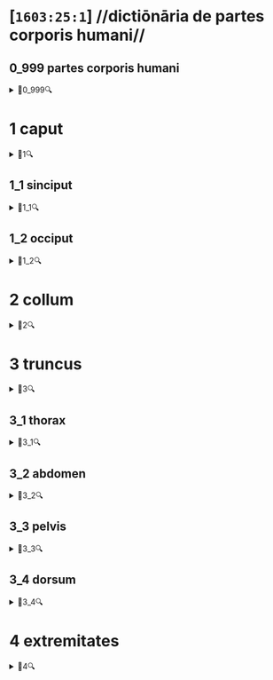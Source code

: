 # [`1603:25:1`] //dictiōnāria de partes corporis humani//


<!--{'#item+conceptum+numerordinatio': '1603:1:1:25:1', '#item+conceptum+codicem': '25_1', '#status+conceptum': '50', '#status+conceptum+codicem': '50', '#item+rem+i_qcc+is_zxxx+ix_n1603': '1603:25:1', '#item+rem+i_qcc+is_zxxx+ix_regex': '', '#item+rem+i_qcc+is_zxxx+ix_wikiq': '', '#item+rem+i_mul+is_zyyy': '//dictiōnāria de partes corporis humani//', '#item+rem+i_mul+is_zyyy+ix_trivium': '', '#item+rem+i_mul+is_zyyy+ix_trivium+ix_iri': '', '#item+rem+i_lat+is_latn': '/dictiōnāria de partes corporis humani/', '#item+rem+i_arb+is_arab': '', '#item+rem+i_rus+is_cyrl': '', '#item+rem+i_ben+is_beng': ''}-->
## 0_999 partes corporis humani

<details><summary>🔎0_999🔍</summary><dl><dt>#item+conceptum+numerordinatio</dt><dd>1603:25:1:0:999</dd><dt>#item+conceptum+codicem</dt><dd>0_999</dd><dt>#item+rem+i_lat+is_latn</dt><dd>partes corporis humani</dd></dl></details>


# 1 caput

<details><summary>🔎1🔍</summary><dl><dt>#item+conceptum+numerordinatio</dt><dd>1603:25:1:1</dd><dt>#item+conceptum+codicem</dt><dd>1</dd><dt>#status+conceptum</dt><dd>60</dd><dt>#status+conceptum+codicem</dt><dd>60</dd><dt>#item+rem+i_lat+is_latn</dt><dd>caput</dd><dt>#item+rem+i_qcc+is_zxxx+ix_wikiq</dt><dd>Q3409626</dd><dt>#item+rem+i_qcc+is_zxxx+ix_ta98</dt><dd>A01.1.00.001</dd><dt>#item+rem+i_eng+is_latn</dt><dd>Head</dd></dl></details>


## 1_1 sinciput

<details><summary>🔎1_1🔍</summary><dl><dt>#item+conceptum+numerordinatio</dt><dd>1603:25:1:1:1</dd><dt>#item+conceptum+codicem</dt><dd>1_1</dd><dt>#status+conceptum</dt><dd>60</dd><dt>#status+conceptum+codicem</dt><dd>19</dd><dt>#item+rem+i_lat+is_latn</dt><dd>sinciput</dd><dt>#item+rem+i_qcc+is_zxxx+ix_wikiq</dt><dd>Q41055</dd><dt>#item+rem+i_qcc+is_zxxx+ix_ta98</dt><dd>A01.1.00.002</dd></dl></details>


## 1_2 occiput

<details><summary>🔎1_2🔍</summary><dl><dt>#item+conceptum+numerordinatio</dt><dd>1603:25:1:1:2</dd><dt>#item+conceptum+codicem</dt><dd>1_2</dd><dt>#status+conceptum</dt><dd>60</dd><dt>#status+conceptum+codicem</dt><dd>19</dd><dt>#item+rem+i_lat+is_latn</dt><dd>occiput</dd><dt>#item+rem+i_qcc+is_zxxx+ix_wikiq</dt><dd>Q3321315</dd><dt>#item+rem+i_qcc+is_zxxx+ix_ta98</dt><dd>A01.1.00.003</dd></dl></details>


# 2 collum

<details><summary>🔎2🔍</summary><dl><dt>#item+conceptum+numerordinatio</dt><dd>1603:25:1:2</dd><dt>#item+conceptum+codicem</dt><dd>2</dd><dt>#status+conceptum</dt><dd>60</dd><dt>#status+conceptum+codicem</dt><dd>60</dd><dt>#item+rem+i_lat+is_latn</dt><dd>collum</dd></dl></details>


# 3 truncus

<details><summary>🔎3🔍</summary><dl><dt>#item+conceptum+numerordinatio</dt><dd>1603:25:1:3</dd><dt>#item+conceptum+codicem</dt><dd>3</dd><dt>#status+conceptum</dt><dd>60</dd><dt>#status+conceptum+codicem</dt><dd>60</dd><dt>#item+rem+i_lat+is_latn</dt><dd>truncus</dd><dt>#item+rem+i_qcc+is_zxxx+ix_wikiq</dt><dd>Q160695</dd><dt>#item+rem+i_qcc+is_zxxx+ix_ta98</dt><dd>A01.1.00.013</dd></dl></details>


## 3_1 thorax

<details><summary>🔎3_1🔍</summary><dl><dt>#item+conceptum+numerordinatio</dt><dd>1603:25:1:3:1</dd><dt>#item+conceptum+codicem</dt><dd>3_1</dd><dt>#status+conceptum</dt><dd>60</dd><dt>#status+conceptum+codicem</dt><dd>19</dd><dt>#item+rem+i_lat+is_latn</dt><dd>thorax</dd><dt>#item+rem+i_qcc+is_zxxx+ix_wikiq</dt><dd>Q9645</dd><dt>#item+rem+i_qcc+is_zxxx+ix_ta98</dt><dd>A01.1.00.014</dd></dl></details>


## 3_2 abdomen

<details><summary>🔎3_2🔍</summary><dl><dt>#item+conceptum+numerordinatio</dt><dd>1603:25:1:3:2</dd><dt>#item+conceptum+codicem</dt><dd>3_2</dd><dt>#status+conceptum</dt><dd>60</dd><dt>#status+conceptum+codicem</dt><dd>19</dd><dt>#item+rem+i_lat+is_latn</dt><dd>abdomen</dd><dt>#item+rem+i_qcc+is_zxxx+ix_wikiq</dt><dd>Q9597</dd><dt>#item+rem+i_qcc+is_zxxx+ix_ta98</dt><dd>A01.1.00.016</dd></dl></details>


## 3_3 pelvis

<details><summary>🔎3_3🔍</summary><dl><dt>#item+conceptum+numerordinatio</dt><dd>1603:25:1:3:3</dd><dt>#item+conceptum+codicem</dt><dd>3_3</dd><dt>#status+conceptum</dt><dd>60</dd><dt>#status+conceptum+codicem</dt><dd>19</dd><dt>#item+rem+i_lat+is_latn</dt><dd>pelvis</dd><dt>#item+rem+i_qcc+is_zxxx+ix_wikiq</dt><dd>Q713102</dd><dt>#item+rem+i_qcc+is_zxxx+ix_ta98</dt><dd>A01.1.00.017</dd></dl></details>


## 3_4 dorsum

<details><summary>🔎3_4🔍</summary><dl><dt>#item+conceptum+numerordinatio</dt><dd>1603:25:1:3:4</dd><dt>#item+conceptum+codicem</dt><dd>3_4</dd><dt>#status+conceptum</dt><dd>60</dd><dt>#status+conceptum+codicem</dt><dd>19</dd><dt>#item+rem+i_lat+is_latn</dt><dd>dorsum</dd><dt>#item+rem+i_qcc+is_zxxx+ix_wikiq</dt><dd>Q133279</dd><dt>#item+rem+i_qcc+is_zxxx+ix_ta98</dt><dd>A01.1.00.018</dd></dl></details>


# 4 extremitates

<details><summary>🔎4🔍</summary><dl><dt>#item+conceptum+numerordinatio</dt><dd>1603:25:1:4</dd><dt>#item+conceptum+codicem</dt><dd>4</dd><dt>#status+conceptum</dt><dd>60</dd><dt>#status+conceptum+codicem</dt><dd>50</dd><dt>#item+rem+i_lat+is_latn</dt><dd>extremitates</dd></dl></details>


